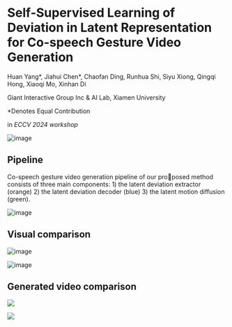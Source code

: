 # Self-Supervised Learning of Deviation in Latent Representation for Co-speech Gesture Video Generation

Huan Yang*, Jiahui Chen*, Chaofan Ding, Runhua Shi, Siyu Xiong, Qingqi Hong, Xiaoqi Mo, Xinhan Di

Giant Interactive Group Inc & AI Lab, Xiamen University

*Denotes Equal Contribution

in _ECCV 2024 workshop_

![image](https://github.com/user-attachments/assets/c49ae05a-b3f2-4ef8-8524-b43410e7fc69)

## Pipeline

 Co-speech gesture video generation pipeline of our proposed method consists of three main components: 1) the latent deviation extractor (orange) 2) the latent deviation decoder (blue) 3) the latent motion diffusion (green).

![image](https://github.com/user-attachments/assets/5723b685-2fb8-4ecf-ab7c-309f83bb07b7)

## Visual comparison

![image](https://github.com/user-attachments/assets/9a7cfca4-d46b-4fc4-9df2-fd9d9e2aceed)

![image](https://github.com/user-attachments/assets/db1292fc-55db-4be7-ae59-74d8cdd86dfd)

## Generated video comparison

[![](https://i.ytimg.com/vi/HPRfwyL4vMc/maxresdefault.jpg)](https://youtu.be/HPRfwyL4vMc "")

[![](https://i.ytimg.com/vi/U8i7QRGOQGo/maxresdefault.jpg)](https://youtu.be/U8i7QRGOQGo "")
